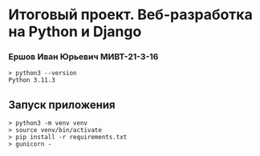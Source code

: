 # Итоговый проект. Веб-разработка на Python и Django
### Ершов Иван Юрьевич МИВТ-21-3-16

```
> python3 --version
Python 3.11.3
```

## Запуск приложения
```
> python3 -m venv venv
> source venv/bin/activate
> pip install -r requirements.txt
> gunicorn -
```